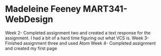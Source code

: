 # Madeleine Feeney MART341-WebDesign
Week 2- Completed assignment two and created a text response for the assignment. I had a bit of a hard time figuring out what VCS is.
Week 3- Finished assignment three and used Atom
Week 4- Completed assignment and created my first page
